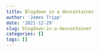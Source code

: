 ```yaml
---
title: Blogdown in a devcontainer
author: 'James Tripp'
date: '2021-12-29'
slug: blogdown-in-a-devcontainer
categories: []
tags: []
---
```

